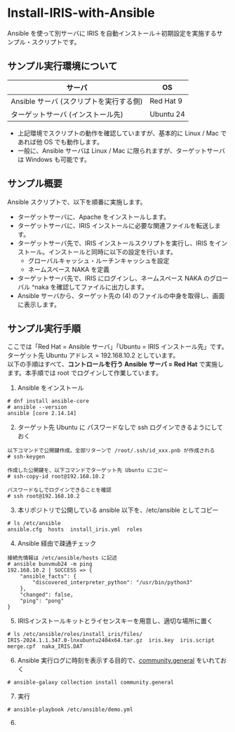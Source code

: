 # Install-IRIS-with-Ansible
Ansible を使って別サーバに IRIS を自動インストール＋初期設定を実施するサンプル・スクリプトです。

## サンプル実行環境について
| サーバ | OS |
---- | ----
| Ansible サーバ (スクリプトを実行する側) | Red Hat 9 |
| ターゲットサーバ (インストール先) | Ubuntu 24 |

- 上記環境でスクリプトの動作を確認していますが、基本的に Linux / Mac であれば他 OS でも動作します。
- 一般に、Ansible サーバは Linux / Mac に限られますが、ターゲットサーバは Windows も可能です。

## サンプル概要

Ansible スクリプトで、以下を順番に実施します。

- ターゲットサーバに、Apache をインストールします。
- ターゲットサーバに、IRIS インストールに必要な関連ファイルを転送します。
- ターゲットサーバ先で、IRIS インストールスクリプトを実行し、IRIS をインストール。インストールと同時に以下の設定を行います。
   - グローバルキャッシュ・ルーチンキャッシュを設定
   - ネームスペース NAKA を定義
- ターゲットサーバ先で、IRIS にログインし、ネームスペース NAKA のグローバル ^naka を確認してファイルに出力します。
- Ansible サーバから、ターゲット先の (4) のファイルの中身を取得し、画面に表示します。

## サンプル実行手順

ここでは「Red Hat = Ansible サーバ」「Ubuntu = IRIS インストール先」です。  
ターゲット先 Ubuntu アドレス = 192.168.10.2 としています。  
以下の手順はすべて、**コントロールを行う Ansible サーバ = Red Hat** で実施します。本手順では root でログインして作業しています。  
  
1. Ansible をインストール
```
# dnf install ansible-core
# ansible --version
ansible [core 2.14.14]
```
  
2. ターゲット先 Ubuntu に パスワードなしで ssh ログインできるようにしておく   
```
以下コマンドで公開鍵作成。全部リターンで /root/.ssh/id_xxx.pnb が作成される
# ssh-keygen

作成した公開鍵を、以下コマンドでターゲット先 Ubuntu にコピー
# ssh-copy-id root@192.168.10.2

パスワードなしでログインできることを確認
# ssh root@192.168.10.2
```
  
3. 本リポジトリで公開している ansible 以下を、/etc/ansible としてコピー
```
# ls /etc/ansible
ansible.cfg  hosts  install_iris.yml  roles
```
  
4. Ansible 経由で疎通チェック
```
接続先情報は /etc/ansible/hosts に記述
# ansible bunvmub24 -m ping
192.168.10.2 | SUCCESS => {
    "ansible_facts": {
        "discovered_interpreter_python": "/usr/bin/python3"
    },
    "changed": false,
    "ping": "pong"
}
```
  
5. IRISインストールキットとライセンスキーを用意し、適切な場所に置く
```
# ls /etc/ansible/roles/install_iris/files/
IRIS-2024.1.1.347.0-lnxubuntu2404x64.tar.gz  iris.key  iris.script  merge.cpf  naka_IRIS.DAT
```

6. Ansible 実行ログに時刻を表示する目的で、[community.general](https://docs.ansible.com/ansible/latest/collections/community/general/index.html) をいれておく
```
# ansible-galaxy collection install community.general
```
  
7. 実行
```
# ansible-playbook /etc/ansible/demo.yml
```

6.  
